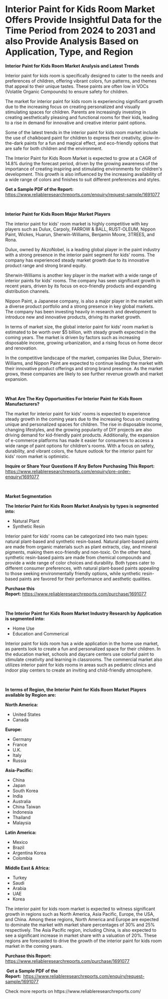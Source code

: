 <p><h1>Interior Paint for Kids Room Market Offers Provide Insightful Data for the Time Period from 2024 to 2031 and also Provide Analysis Based on Application, Type, and Region</h1></p><p><strong>Interior Paint for Kids Room Market Analysis and Latest Trends</strong></p>
<p><p>Interior paint for kids room is specifically designed to cater to the needs and preferences of children, offering vibrant colors, fun patterns, and themes that appeal to their unique tastes. These paints are often low in VOCs (Volatile Organic Compounds) to ensure safety for children.</p><p>The market for interior paint for kids room is experiencing significant growth due to the increasing focus on creating personalized and visually stimulating spaces for children. Parents are increasingly investing in creating aesthetically pleasing and functional rooms for their kids, leading to a rise in demand for innovative and creative interior paint options.</p><p>Some of the latest trends in the interior paint for kids room market include the use of chalkboard paint for children to express their creativity, glow-in-the-dark paints for a fun and magical effect, and eco-friendly options that are safe for both children and the environment.</p><p>The Interior Paint for Kids Room Market is expected to grow at a CAGR of 14.8% during the forecast period, driven by the growing awareness of the importance of creating inspiring and stimulating environments for children's development. This growth is also influenced by the increasing availability of a wide range of colors and finishes to suit different preferences and styles.</p></p>
<p><strong>Get a Sample PDF of the Report:&nbsp;</strong> <a href="https://www.reliableresearchreports.com/enquiry/request-sample/1691077">https://www.reliableresearchreports.com/enquiry/request-sample/1691077</a></p>
<p>&nbsp;</p>
<p><strong>Interior Paint for Kids Room Major Market Players</strong></p>
<p><p>The interior paint for kids' room market is highly competitive with key players such as Dulux, Carpoly, FARROW & BALL, RUST-OLEUM, Nippon Paint, Wickes, Huarun, Sherwin-Williams, Benjamin Moore, 3TREES, and Rona. </p><p>Dulux, owned by AkzoNobel, is a leading global player in the paint industry with a strong presence in the interior paint segment for kids' rooms. The company has experienced steady market growth due to its innovative product range and strong brand equity.</p><p>Sherwin-Williams is another key player in the market with a wide range of interior paints for kids' rooms. The company has seen significant growth in recent years, driven by its focus on eco-friendly products and expanding distribution channels.</p><p>Nippon Paint, a Japanese company, is also a major player in the market with a diverse product portfolio and a strong presence in key global markets. The company has been investing heavily in research and development to introduce new and innovative products, driving its market growth.</p><p>In terms of market size, the global interior paint for kids' room market is estimated to be worth over $5 billion, with steady growth expected in the coming years. The market is driven by factors such as increasing disposable income, growing urbanization, and a rising focus on home decor and renovation.</p><p>In the competitive landscape of the market, companies like Dulux, Sherwin-Williams, and Nippon Paint are expected to continue leading the market with their innovative product offerings and strong brand presence. As the market grows, these companies are likely to see further revenue growth and market expansion.</p></p>
<p>&nbsp;</p>
<p><strong>What Are The Key Opportunities For Interior Paint for Kids Room Manufacturers?</strong></p>
<p><p>The market for interior paint for kids' rooms is expected to experience steady growth in the coming years due to the increasing focus on creating unique and personalized spaces for children. The rise in disposable income, changing lifestyles, and the growing popularity of DIY projects are also driving demand for kid-friendly paint products. Additionally, the expansion of e-commerce platforms has made it easier for consumers to access a wide range of paint options for children's rooms. With a focus on safety, durability, and vibrant colors, the future outlook for the interior paint for kids' room market is optimistic.</p></p>
<p><strong>Inquire or Share Your Questions If Any Before Purchasing This Report:</strong> <a href="https://www.reliableresearchreports.com/enquiry/pre-order-enquiry/1691077">https://www.reliableresearchreports.com/enquiry/pre-order-enquiry/1691077</a></p>
<p>&nbsp;</p>
<p><strong>Market Segmentation</strong></p>
<p><strong>The Interior Paint for Kids Room Market Analysis by types is segmented into:</strong></p>
<p><ul><li>Natural Plant</li><li>Synthetic Resin</li></ul></p>
<p><p>Interior paint for kids' rooms can be categorized into two main types: natural plant-based and synthetic resin-based. Natural plant-based paints are made from organic materials such as plant extracts, clay, and mineral pigments, making them eco-friendly and non-toxic. On the other hand, synthetic resin-based paints are made from chemical compounds and provide a wide range of color choices and durability. Both types cater to different consumer preferences, with natural plant-based paints appealing to those seeking environmentally friendly options, while synthetic resin-based paints are favored for their performance and aesthetic qualities.</p></p>
<p><strong>Purchase this Report:&nbsp;</strong><a href="https://www.reliableresearchreports.com/purchase/1691077">https://www.reliableresearchreports.com/purchase/1691077</a></p>
<p>&nbsp;</p>
<p><strong>The Interior Paint for Kids Room Market Industry Research by Application is segmented into:</strong></p>
<p><ul><li>Home Use</li><li>Education and Commerical</li></ul></p>
<p><p>Interior paint for kids room has a wide application in the home use market, as parents look to create a fun and personalized space for their children. In the education market, schools and daycare centers use colorful paint to stimulate creativity and learning in classrooms. The commercial market also utilizes interior paint for kids rooms in areas such as pediatric clinics and indoor play centers to create an inviting and child-friendly atmosphere.</p></p>
<p>&nbsp;</p>
<p><strong>In terms of Region, the Interior Paint for Kids Room Market Players available by Region are:</strong></p>
<p>
    <p> <strong> North America: </strong>
        <ul>
            <li>United States</li>
            <li>Canada</li>
        </ul>
        </p> 
    <p> <strong> Europe: </strong>
        <ul>
            <li>Germany</li>
            <li>France</li>
            <li>U.K.</li>
            <li>Italy</li>
            <li>Russia</li>
        </ul>
        </p> 
    <p> <strong> Asia-Pacific: </strong>
        <ul>
            <li>China</li>
            <li>Japan</li>
            <li>South Korea</li>
            <li>India</li>
            <li>Australia</li>
            <li>China Taiwan</li>
            <li>Indonesia</li>
            <li>Thailand</li>
            <li>Malaysia</li>
        </ul>
        </p> 
    <p> <strong> Latin America: </strong>
        <ul>
            <li>Mexico</li>
            <li>Brazil</li>
            <li>Argentina Korea</li>
            <li>Colombia</li>
        </ul>
        </p> 
    <p> <strong> Middle East & Africa: </strong>
        <ul>
            <li>Turkey</li>
            <li>Saudi</li>
            <li>Arabia</li>
            <li>UAE</li>
            <li>Korea</li>
        </ul>
    </p>
    </p>
<p><p>The interior paint for kids room market is expected to witness significant growth in regions such as North America, Asia Pacific, Europe, the USA, and China. Among these regions, North America and Europe are expected to dominate the market with market share percentages of 30% and 25% respectively. The Asia Pacific region, including China, is also expected to see a significant increase in market share with a valuation of 20%. These regions are forecasted to drive the growth of the interior paint for kids room market in the coming years.</p></p>
<p><strong>Purchase this Report: </strong><a href="https://www.reliableresearchreports.com/purchase/1691077">https://www.reliableresearchreports.com/purchase/1691077</a></p>
<p>&nbsp;<strong>Get a Sample PDF of the Report:&nbsp;&nbsp;</strong><a href="https://www.reliableresearchreports.com/enquiry/request-sample/1691077">https://www.reliableresearchreports.com/enquiry/request-sample/1691077</a></p>
<p><strong></strong></p>
<p>Check more reports on https://www.reliableresearchreports.com/</p>